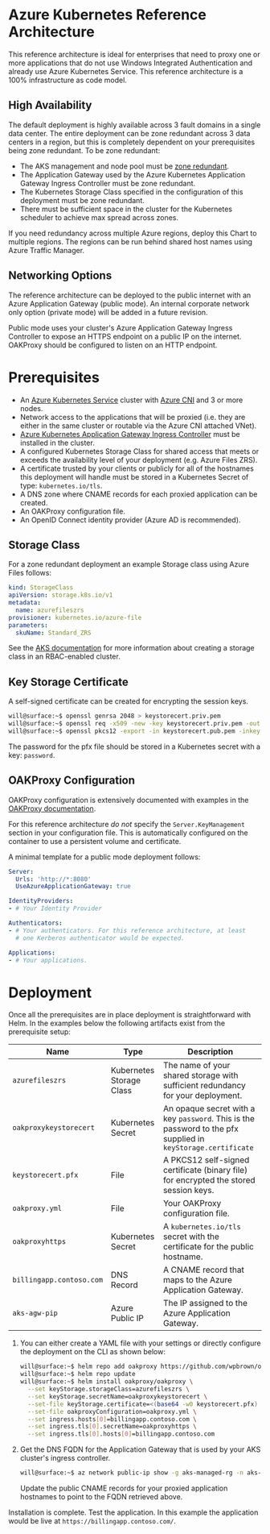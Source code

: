 # Azure Kubernetes Reference Architecture

This reference architecture is ideal for enterprises that need to proxy one or more applications that do not use Windows Integrated Authentication and already use Azure Kubernetes Service. This reference architecture is a 100% infrastructure as code model.

## High Availability

The default deployment is highly available across 3 fault domains in a single data center. The entire deployment can be zone redundant across 3 data centers in a region, but this is completely dependent on your prerequisites being zone redundant. To be zone redundant:

* The AKS management and node pool must be [zone redundant](https://docs.microsoft.com/en-us/azure/aks/availability-zones).
* The Application Gateway used by the Azure Kubernetes Application Gateway Ingress Controller must be zone redundant.
* The Kubernetes Storage Class specified in the configuration of this deployment must be zone redundant. 
* There must be sufficient space in the cluster for the Kubernetes scheduler to achieve max spread across zones.

If you need redundancy across multiple Azure regions, deploy this Chart to multiple regions. The regions can be run behind shared host names using Azure Traffic Manager.

## Networking Options

The reference architecture can be deployed to the public internet with an Azure Application Gateway (public mode). An internal corporate network only option (private mode) will be added in a future revision.

Public mode uses your cluster's Azure Application Gateway Ingress Controller to expose an HTTPS endpoint on a public IP on the internet. OAKProxy should be configured to listen on an HTTP endpoint.

# Prerequisites

* An [Azure Kubernetes Service](https://docs.microsoft.com/en-us/azure/aks/) cluster with [Azure CNI](https://docs.microsoft.com/en-us/azure/aks/configure-azure-cni) and 3 or more nodes.
* Network access to the applications that will be proxied (i.e. they are either in the same cluster or routable via the Azure CNI attached VNet).
* [Azure Kubernetes Application Gateway Ingress Controller](https://github.com/Azure/application-gateway-kubernetes-ingress) must be installed in the cluster.
* A configured Kubernetes Storage Class for shared access that meets or exceeds the availability level of your deployment (e.g. Azure Files ZRS).
* A certificate trusted by your clients or publicly for all of the hostnames this deployment will handle must be stored in a Kubernetes Secret of type: `kubernetes.io/tls`.
* A DNS zone where CNAME records for each proxied application can be created.
* An OAKProxy configuration file.
* An OpenID Connect identity provider (Azure AD is recommended).

## Storage Class

For a zone redundant deployment an example Storage class using Azure Files follows:

```yaml
kind: StorageClass
apiVersion: storage.k8s.io/v1
metadata:
  name: azurefileszrs
provisioner: kubernetes.io/azure-file
parameters:
  skuName: Standard_ZRS
```

See the [AKS documentation](https://docs.microsoft.com/en-us/azure/aks/azure-files-dynamic-pv) for more information about creating a storage class in an RBAC-enabled cluster.

## Key Storage Certificate

A self-signed certificate can be created for encrypting the session keys.

```bash
will@surface:~$ openssl genrsa 2048 > keystorecert.priv.pem
will@surface:~$ openssl req -x509 -new -key keystorecert.priv.pem -out keystorecert.pub.pem
will@surface:~$ openssl pkcs12 -export -in keystorecert.pub.pem -inkey keystorecert.priv.pem -out keystorecert.pfx
```

The password for the pfx file should be stored in a Kubernetes secret with a key: `password`.

## OAKProxy Configuration

OAKProxy configuration is extensively documented with examples in the [OAKProxy documentation](https://github.com/wpbrown/oakproxy/blob/master/docs/README.md).

For this reference architecture _do not_ specify the `Server.KeyManagement` section in your configuration file. This is automatically configured on the container to use a persistent volume and certificate.

A minimal template for a public mode deployment follows:
```yaml
Server:
  Urls: 'http://*:8080'
  UseAzureApplicationGateway: true

IdentityProviders:
- # Your Identity Provider

Authenticators:
- # Your authenticators. For this reference architecture, at least 
  # one Kerberos authenticator would be expected.

Applications:
- # Your applications.
```

# Deployment

Once all the prerequisites are in place deployment is straightforward with Helm. In the examples below the following artifacts exist from the prerequisite setup:

Name | Type | Description
--- | --- | ---
`azurefileszrs` | Kubernetes Storage Class | The name of your shared storage with sufficient redundancy for your deployment.
`oakproxykeystorecert` | Kubernetes Secret | An opaque secret with a key `password`. This is the password to the pfx supplied in `keyStorage.certificate`
`keystorecert.pfx` | File | A PKCS12 self-signed certificate (binary file) for encrypted the stored session keys.
`oakproxy.yml` | File | Your OAKProxy configuration file.
`oakproxyhttps` | Kubernetes Secret | A `kubernetes.io/tls` secret with the certificate for the public hostname.
`billingapp.contoso.com` | DNS Record | A CNAME record that maps to the Azure Application Gateway.
`aks-agw-pip` | Azure Public IP | The IP assigned to the Azure Application Gateway.

1. You can either create a YAML file with your settings or directly configure the deployment on the CLI as shown below:
   ```bash
   will@surface:~$ helm repo add oakproxy https://github.com/wpbrown/oakproxy/releases/download/helm
   will@surface:~$ helm repo update
   will@surface:~$ helm install oakproxy/oakproxy \
     --set keyStorage.storageClass=azurefileszrs \
     --set keyStorage.secretName=oakproxykeystorecert \
     --set-file keyStorage.certificate=<(base64 -w0 keystorecert.pfx) \
     --set-file oakproxyConfiguration=oakproxy.yml \
     --set ingress.hosts[0]=billingapp.contoso.com \
     --set ingress.tls[0].secretName=oakproxyhttps \
     --set ingress.tls[0].hosts[0]=billingapp.contoso.com
   ```

2. Get the DNS FQDN for the Application Gateway that is used by your AKS cluster's ingress controller.
   ```bash
   will@surface:~$ az network public-ip show -g aks-managed-rg -n aks-agw-pip --query 'dnsSettings.fqdn'
   ```

   Update the public CNAME records for your proxied application hostnames to point to the FQDN retrieved above.

Installation is complete. Test the application. In this example the application would be live at `https://billingapp.contoso.com/`.